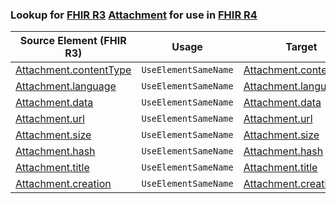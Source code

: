 ### Lookup for [FHIR R3](https://hl7.org/fhir/STU3/) [Attachment](https://hl7.org/fhir/STU3/Attachment.html) for use in [FHIR R4](https://hl7.org/fhir/R4/)

| Source Element (FHIR R3) | Usage | Target |
| -------------- | ----- | ------ |
| [Attachment.contentType](https://hl7.org/fhir/STU3/Attachment.html#resource) | `UseElementSameName` | [Attachment.contentType](https://hl7.org/fhir/R4/Attachment.html#resource) |
| [Attachment.language](https://hl7.org/fhir/STU3/Attachment.html#resource) | `UseElementSameName` | [Attachment.language](https://hl7.org/fhir/R4/Attachment.html#resource) |
| [Attachment.data](https://hl7.org/fhir/STU3/Attachment.html#resource) | `UseElementSameName` | [Attachment.data](https://hl7.org/fhir/R4/Attachment.html#resource) |
| [Attachment.url](https://hl7.org/fhir/STU3/Attachment.html#resource) | `UseElementSameName` | [Attachment.url](https://hl7.org/fhir/R4/Attachment.html#resource) |
| [Attachment.size](https://hl7.org/fhir/STU3/Attachment.html#resource) | `UseElementSameName` | [Attachment.size](https://hl7.org/fhir/R4/Attachment.html#resource) |
| [Attachment.hash](https://hl7.org/fhir/STU3/Attachment.html#resource) | `UseElementSameName` | [Attachment.hash](https://hl7.org/fhir/R4/Attachment.html#resource) |
| [Attachment.title](https://hl7.org/fhir/STU3/Attachment.html#resource) | `UseElementSameName` | [Attachment.title](https://hl7.org/fhir/R4/Attachment.html#resource) |
| [Attachment.creation](https://hl7.org/fhir/STU3/Attachment.html#resource) | `UseElementSameName` | [Attachment.creation](https://hl7.org/fhir/R4/Attachment.html#resource) |
